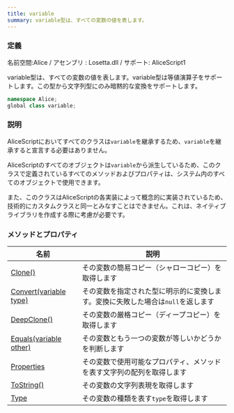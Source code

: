 ```yaml
---
title: variable
summary: variable型は、すべての変数の値を表します。
---
```

### 定義
名前空間:Alice / アセンブリ : Losetta.dll / サポート: AliceScript1

variable型は、すべての変数の値を表します。variable型は等値演算子をサポートします。この型から文字列型にのみ暗黙的な変換をサポートします。

```cs title="AliceScript"
namespace Alice;
global class variable;
```

### 説明
AliceScriptにおいてすべてのクラスは`variable`を継承するため、`variable`を継承すると宣言する必要はありません。

AliceScriptのすべてのオブジェクトは`variable`から派生しているため、このクラスで定義されているすべてのメソッドおよびプロパティは、システム内のすべてのオブジェクトで使用できます。

また、このクラスはAliceScriptの各実装によって概念的に実装されているため、技術的にカスタムクラスと同一とみなすことはできません。これは、ネイティブライブラリを作成する際に考慮が必要です。

### メソッドとプロパティ
|名前|説明|
|---|---|
|[Clone()](./clone.md)|その変数の簡易コピー（シャローコピー）を取得します|
|[Convert(variable type)](./convert.md)|その変数を指定された型に明示的に変換します。変換に失敗した場合は`null`を返します|
|[DeepClone()](./deepclone.md)|その変数の厳格コピー（ディープコピー）を取得します|
|[Equals(variable other)](./equals.md)|その変数ともう一つの変数が等しいかどうかを判断します|
|[Properties](./properties.md)|その変数で使用可能なプロパティ、メソッドを表す文字列の配列を取得します|
|[ToString()](./tostring.md)|その変数の文字列表現を取得します|
|[Type](./type.md)|その変数の種類を表す`type`を取得します|